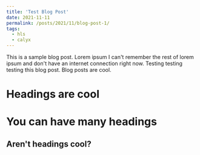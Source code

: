 ```yaml
---
title: 'Test Blog Post'
date: 2021-11-11
permalink: /posts/2021/11/blog-post-1/
tags:
  - hls
  - calyx
---
```


This is a sample blog post. Lorem ipsum I can't remember the rest of lorem ipsum and don't have an internet connection right now. Testing testing testing this blog post. Blog posts are cool.

Headings are cool
======

You can have many headings
======

Aren't headings cool?
------
